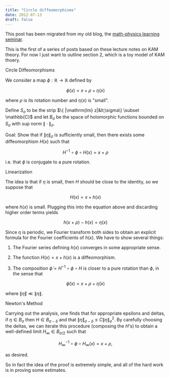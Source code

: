 ```yaml
---
title: "Circle diffeomorphisms"
date: 2012-07-13
draft: false
---
```


This post has been migrated from my old blog, the [math-physics learning seminar](https://mathphysseminar.blogspot.com/).


This is the first of a series of posts based on these lecture notes on KAM theory. For now I just want to outline section 2, which is a toy model of KAM thoery.


Circle Diffeomorphisms


We consider a map $\phi: \mathbb{R} \to \mathbb{R}$ defined by

$$ \phi(x) = x + \rho + \eta(x) $$

where $\rho$ is its rotation number and $\eta(x)$ is "small".


Define $S_\sigma$ to be the strip $\{ |\mathrm{Im} z|&lt;\sigma\} \subset \mathbb{C}$ and let $B_\sigma$ be the space of holomorphic functions bounded on $S_\sigma$ with sup norm $\|\cdot\|_\sigma$.


Goal: Show that if $\|\eta\|_\sigma$ is sufficiently small, then there exists some diffeomorphism $H(x)$ such that

$$ H^{-1} \circ \phi \circ H (x) = x + \rho $$

i.e. that $\phi$ is conjugate to a pure rotation.



Linearization


The idea is that if $\eta$ is small, then $H$ should be close to the identity, so we suppose that

$$ H(x) = x + h(x) $$

where $h(x)$ is small. Plugging this into the equation above and discarding higher order terms yields

$$ h(x+\rho) - h(x) = \eta(x) $$

Since $\eta$ is periodic, we Fourier transform both sides to obtain an explicit formula for the Fourier coefficients of $h(x)$. We have to show several things:


1. The Fourier series defining $h(x)$ converges in some appropriate sense.


2. The function $H(x) = x + h(x)$ is a diffeomorphism.


3. The composition $\tilde{\phi} = H^{-1} \circ \phi \circ H$ is closer to a pure rotation than $\phi$, in the sense that

$$ \tilde{\phi}(x) = x + \rho + \tilde{\eta}(x) $$

where $\|\tilde{\eta}\| \ll \|\eta\|$.



Newton's Method

Carrying out the analysis, one finds that for appropriate epsilons and deltas, if $\eta \in B_\sigma$ then $H \in B_{\sigma - \delta}$ and that $\|\tilde{\eta}\|_{\sigma-\delta} \leq C \|\eta\|_\sigma^2$. By carefully choosing the deltas, we can iterate this procedure (composing the $H$'s) to obtain a well-defined limit $H_\infty \in B_{\sigma/2}$ such that

$$ H_\infty^{-1} \circ \phi \circ H_\infty (x) = x + \rho, $$

as desired.


So in fact the idea of the proof is extremely simple, and all of the hard work is in proving some estimates.